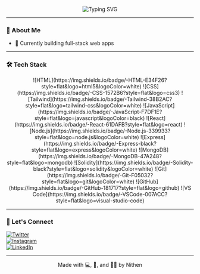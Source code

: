 
<p align="center">
  <img src="https://readme-typing-svg.demolab.com?font=Fira+Code&size=24&pause=1000&color=00FFB2&center=true&vCenter=true&width=440&lines=Hey+Mine+Nithen+BAins" alt="Typing SVG" />
</p>

---

### 🧠 About Me

- 🔭 Currently building full-stack web apps      
---

### 🛠️ Tech Stack
<p align="center">
  ![HTML](https://img.shields.io/badge/-HTML-E34F26?style=flat&logo=html5&logoColor=white)  
![CSS](https://img.shields.io/badge/-CSS-1572B6?style=flat&logo=css3)  
![Tailwind](https://img.shields.io/badge/-Tailwind-38B2AC?style=flat&logo=tailwind-css&logoColor=white)  
![JavaScript](https://img.shields.io/badge/-JavaScript-F7DF1E?style=flat&logo=javascript&logoColor=black)  
![React](https://img.shields.io/badge/-React-61DAFB?style=flat&logo=react) 
![Node.js](https://img.shields.io/badge/-Node.js-339933?style=flat&logo=node.js&logoColor=white)  
![Express](https://img.shields.io/badge/-Express-black?style=flat&logo=express&logoColor=white)  
![MongoDB](https://img.shields.io/badge/-MongoDB-47A248?style=flat&logo=mongodb)  
![Solidity](https://img.shields.io/badge/-Solidity-black?style=flat&logo=solidity&logoColor=white)
![Git](https://img.shields.io/badge/-Git-F05032?style=flat&logo=git&logoColor=white)  
![GitHub](https://img.shields.io/badge/-GitHub-181717?style=flat&logo=github)  
![VS Code](https://img.shields.io/badge/-VSCode-007ACC?style=flat&logo=visual-studio-code)
</p>


---


### 🚀 Let's Connect
[![Twitter](https://img.shields.io/badge/Twitter-1DA1F2?style=flat&logo=twitter&logoColor=white)](https://twitter.com/yourhandle)  
[![Instagram](https://img.shields.io/badge/Instagram-E4405F?style=flat&logo=instagram&logoColor=white)](https://instagram.com/yourhandle)  
[![LinkedIn](https://img.shields.io/badge/LinkedIn-0077B5?style=flat&logo=linkedin&logoColor=white)](https://linkedin.com/in/yourprofile)

---

<p align="center">Made with 💻, 🧠, and 🏋️‍♂️ by Nithen</p>
